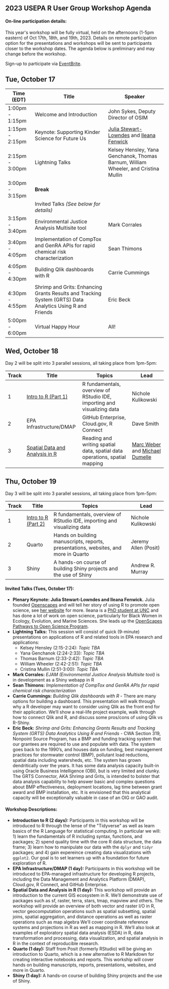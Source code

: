 ## 2023 USEPA R User Group Workshop Agenda

#### On-line participation details:

This year's workshop will be fully virtual, held on the afternoons (1-5pm eastern) of Oct 17th, 18th, and 19th, 2023.
Details on remote participation option for the presentations and workshops will be sent to participants closer to the workshop dates.
The agenda below is preliminary and may change before the workshop.

Sign-up to participate via [EventBrite](https://www.eventbrite.com/e/r-user-group-workshop-2023-october-17th-19th-registration-611092212257).

## Tue, October 17

|Time (EDT)     |Title                    |Speaker                  |
|---------------|-------------------------|-------------------------|
|1:00pm - 1:15pm|Welcome and Introduction |John Sykes, Deputy Director of OSIM|
|1:15pm - 2:15pm|Keynote: Supporting Kinder Science for Future Us          |[Julia Stewart-Lowndes](https://jules32.github.io/) and [Ileana Fenwick](https://aces.kenaninstitute.unc.edu/people/ileana-fenwick/)|
|2:15pm - 3:00pm|Lightning Talks          |Kelsey Hensley, Yana Genchanok, Thomas Barnum, William Wheeler, and Cristina Mullin|
|3:00pm - 3:15pm|**Break**                |                         |
|               |Invited Talks *(See below for details)*|           |
|3:15pm - 3:40pm|Environmental Justice Analysis Multisite tool|Mark Corrales|
|3:40pm - 4:05pm|Implementation of CompTox and GenRA APIs for rapid chemical risk characterization|Sean Thimons|
|4:05pm - 4:30pm|Building Qlik dashboards with R|Carrie Cummings    |
|4:30pm - 4:55pm|Shrimp and Grits: Enhancing Grants Results and Tracking System (GRTS) Data Analytics Using R and Friends|Eric Beck|
|5:00pm - 6:00pm|Virtual Happy Hour       |All!                     |

## Wed, October 18

Day 2 will be split into 3 parallel sessions, all taking place from 1pm-5pm:

|Track  |Title                   |Topics                  |Lead                    |
|-------|------------------------|------------------------|------------------------|
|1|[Intro to R (Part 1)](https://github.com/nicholekulikowski/intro-to-R-2023)|R fundamentals, overview of RStudio IDE, importing and visualizing data|Nichole Kulikowski|
|2|EPA Infrastructure/DMAP|GitHub Enterprise, Cloud.gov, R Connect|Dave Smith|
|3|[Spatial Data and Analysis in R](https://mhweber.github.io/R-User-Group-Spatial-Workshop-2021/)|Reading and writing spatial data, spatial data operations, spatial mapping|[Marc Weber](https://mhweber.github.io/) and [Michael Dumelle](https://michaeldumelle.github.io/)|

## Thu, October 19

Day 3 will be split into 3 parallel sessions, all taking place from 1pm-5pm:

|Track  |Title                   |Topics                  |Lead                    |
|-------|------------------------|------------------------|------------------------|
|1|[Intro to R (Part 2)](https://github.com/nicholekulikowski/intro-to-R-2023)|R fundamentals, overview of RStudio IDE, importing and visualizing data|Nichole Kulikowski|
|2|Quarto|Hands on building manuscripts, reports, presentations, websites, and more in Quarto|Jeremy Allen (Posit)|
|3|Shiny|A hands-on course of building Shiny projects and the use of Shiny|Andrew R. Murray|



#### Invited Talks (Tues, October 17):

- **Plenary Keynote: Julia Stewart-Lowndes and Ileana Fenwick.** Julia founded [Openscapes](https://openscapes.org/) and will tell her story of using R to promote open science, see [her website](https://jules32.github.io/) for more. Ileana is a [PhD student at UNC](https://aces.kenaninstitute.unc.edu/people/ileana-fenwick/) and has done a lot of work on open science, particularly for Black Women in Ecology, Evolution, and Marine Sciences. She leads up the [OpenScapes Pathways to Open Science Program](https://openscapes.org/initiatives.html#pathways-to-open-science-program).
- **Lightning Talks:** This session will consist of quick (9-minute) presentations on applications of R and related tools in EPA research and applications:
  - Kelsey Hensley (2:15-2:24): *Topic TBA*
  - Yana Genchanok (2:24-2:33): *Topic TBA*
  - Thomas Barnum (2:33-2:42): *Topic TBA*
  - William Wheeler (2:42-2:51): *Topic TBA*
  - Cristina Mullin (2:51-3:00): *Topic TBA*
- **Mark Corrales:** *EJAM (Environmental Justice Analysis Multisite tool)* is in development as a Shiny webapp in R
- **Sean Thimons:** *Implementation of CompTox and GenRA APIs for rapid chemical risk characterization*
- **Carrie Cummings:** *Building Qlik dashboards with R* - There are many options for building a dashboard. This presentation will walk through why a R developer may want to consider using Qlik as the front end for their application. We’ll show a real-life project example, walk through how to connect Qlik and R, and discuss some pros/cons of using Qlik vs R-Shiny.
- **Eric Beck:** *Shrimp and Grits: Enhancing Grants Results and Tracking System (GRTS) Data Analytics Using R and Friends* - CWA Section 319, Nonpoint Source Program, has a BMP and funding tracking system that our grantees are required to use and populate with data. The system goes back to the 1990’s, and houses data on funding, best management practices for stormwater control (BMP), pollutant load reductions, spatial data including watersheds, etc. The system has grown dendritically over the years. It has some data analysis capacity built-in using Oracle Business Intelligence (OBI), but is very limited and clunky. The GRTS Connector, AKA Shrimp and Grits, is intended to bolster that data analysis capability to help answer basic and complex questions about BMP effectiveness, deployment locations, lag time between grant award and BMP installation, etc. It is envisioned that this analytical capacity will be exceptionally valuable in case of an OIG or GAO audit.



#### Workshop Descriptions:

- **Introduction to R (2 days):** Participants in this workshop will be introduced to R through the lense of the "Tidyverse" as well as learn basics of the R Language for statistical computing.  In particular we will: 1) learn the fundamentals of R including syntax, functions, and packages; 2) spend quality time with the core R data structure, the data frame; 3) learn how to manipulate our data with the `dplyr` and `tidyr` packages; and 4) gain expereince creating data visualizations with `ggplot2`.  Our goal is to set learners up with a foundation for future exploration of R.
- **EPA Infrastructure/DMAP (1 day):** Participants in this workshop will be introduced to EPA-managed infrastructure for developing R projects, including the Data Management and Analytics Platform (DMAP), Cloud.gov, R Connect, and GitHub Enterprise.
- **Spatial Data and Analysis in R (1 day):** This workshop will provide an introduction to the current GIS ecosystem in R.  We’ll demonstrate use of packages such as sf, raster, terra, stars, tmap, mapview and others.  The workshop will provide an overview of both vector and raster I/O in R, vector geocomputation operations such as spatial subsetting, spatial joins, spatial aggregation, and distance operations as well as raster operations such as map algebra  We’ll cover coordinate reference systems and projections in R as well as mapping in R.  We’ll also look at examples of exploratory spatial data analysis (ESDA) in R, data transformation and processing, data visualization, and spatial analysis in R in the context of reproducible research.
- **Quarto (1 day):** Staff from Posit (formerly RStudio) will be giving an introduction to Quarto, which is a new alternative to R Markdown for creating interactive notebooks and reports. This workship will cover hands on building manuscripts, reports, presentations, websites, and more in Quarto.
- **Shiny (1 day):** A hands-on course of building Shiny projects and the use of Shiny.

